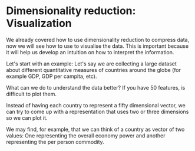 # Dimensionality reduction: Visualization

We already covered how to use dimensionality reduction to compress data, now we will see how to use to visualise the data. This is important because it will help us develop an intuition on how to interpret the information.

Let's start with an example: Let's say we are collecting a large dataset about different quantitative measures of countries around the globe (for example GDP, GDP per campita, etc).

What can we do to understand the data better? If you have 50 features, is difficult to plot them.

Instead of having each country to represent a fifty dimensional vector, we can try to come up with a representation that uses two or three dimensions so we can plot it.

We may find, for example, that we can think of a country as vector of two values: One representing the overall economy power and another representing the per person commodity.

